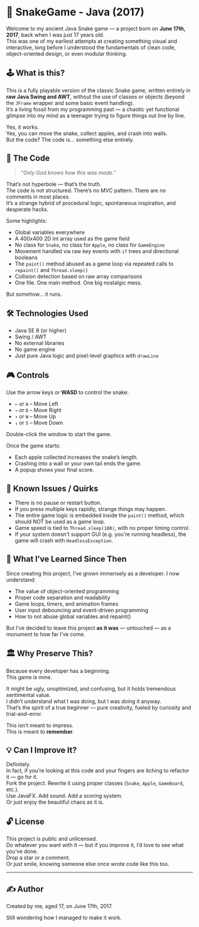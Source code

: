 # 🐍 SnakeGame - Java (2017)

Welcome to my ancient Java Snake game — a project born on **June 17th, 2017**, back when I was just 17 years old.  
This was one of my earliest attempts at creating something visual and interactive, long before I understood the fundamentals of clean code, object-oriented design, or even modular thinking.

## 🕹️ What is this?

This is a fully playable version of the classic Snake game, written entirely in **raw Java Swing and AWT**, without the use of classes or objects (beyond the `JFrame` wrapper and some basic event handling).  
It’s a living fossil from my programming past — a chaotic yet functional glimpse into my mind as a teenager trying to figure things out line by line.

Yes, it works.  
Yes, you can move the snake, collect apples, and crash into walls.  
But the code? The code is... something else entirely.

## 🤯 The Code

> _"Only God knows how this was made."_

That’s not hyperbole — that’s the truth.  
The code is not structured. There’s no MVC pattern. There are no comments in most places.  
It’s a strange hybrid of procedural logic, spontaneous inspiration, and desperate hacks.

Some highlights:
- Global variables everywhere
- A 400x400 2D int array used as the game field
- No class for `Snake`, no class for `Apple`, no class for `GameEngine`
- Movement handled via raw key events with `if` trees and directional booleans
- The `paint()` method abused as a game loop via repeated calls to `repaint()` and `Thread.sleep()`
- Collision detection based on raw array comparisons
- One file. One main method. One big nostalgic mess.

But somehow... it runs.

## 🛠️ Technologies Used

- Java SE 8 (or higher)
- Swing / AWT
- No external libraries
- No game engine
- Just pure Java logic and pixel-level graphics with `drawLine`

## 🎮 Controls

Use the arrow keys or **WASD** to control the snake:

- `←` or `A` – Move Left  
- `→` or `D` – Move Right  
- `↑` or `W` – Move Up  
- `↓` or `S` – Move Down

Double-click the window to start the game.

Once the game starts:
- Each apple collected increases the snake’s length.
- Crashing into a wall or your own tail ends the game.
- A popup shows your final score.

## 🧪 Known Issues / Quirks

- There is no pause or restart button.
- If you press multiple keys rapidly, strange things may happen.
- The entire game logic is embedded inside the `paint()` method, which should NOT be used as a game loop.
- Game speed is tied to `Thread.sleep(100)`, with no proper timing control.
- If your system doesn't support GUI (e.g. you're running headless), the game will crash with `HeadlessException`.

## 🧠 What I’ve Learned Since Then

Since creating this project, I’ve grown immensely as a developer. I now understand:
- The value of object-oriented programming
- Proper code separation and readability
- Game loops, timers, and animation frames
- User input debouncing and event-driven programming
- How to not abuse global variables and repaint()

But I’ve decided to leave this project **as it was** — untouched — as a monument to how far I’ve come.

## 🏛️ Why Preserve This?

Because every developer has a beginning.  
This game is mine.

It might be ugly, unoptimized, and confusing, but it holds tremendous sentimental value.  
I didn’t understand what I was doing, but I was doing it anyway.  
That’s the spirit of a true beginner — pure creativity, fueled by curiosity and trial-and-error.

This isn’t meant to impress.  
This is meant to **remember**.

## 💡 Can I Improve It?

Definitely.  
In fact, if you’re looking at this code and your fingers are itching to refactor it — go for it.  
Fork the project. Rewrite it using proper classes (`Snake`, `Apple`, `GameBoard`, etc.).  
Use JavaFX. Add sound. Add a scoring system.  
Or just enjoy the beautiful chaos as it is.

## 🔓 License

This project is public and unlicensed.  
Do whatever you want with it — but if you improve it, I’d love to see what you’ve done.  
Drop a star or a comment.  
Or just smile, knowing someone else once wrote code like this too.

---

## ✍️ Author

Created by me, aged 17, on June 17th, 2017.

Still wondering how I managed to make it work.
